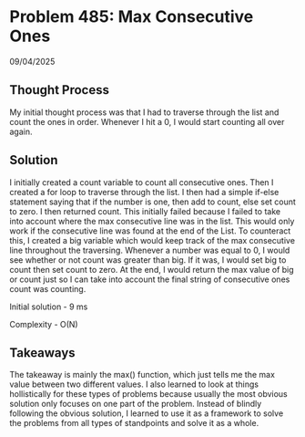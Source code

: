 # Problem 485: Max Consecutive Ones

09/04/2025

## Thought Process
My initial thought process was that I had to traverse through the list and count the ones in order. Whenever I hit a 0, I would start counting all over again. 

## Solution
I initially created a count variable to count all consecutive ones. Then I created a for loop to traverse through the list. I then had a simple if-else statement saying that if the number is one, then add to count, else set count to zero. I then returned count. This initially failed because I failed to take into account where the max consecutive line was in the list. This would only work if the consecutive line was found at the end of the List. To counteract this, I created a big variable which would keep track of the max consecutive line throughout the traversing. Whenever a number was equal to 0, I would see whether or not count was greater than big. If it was, I would set big to count then set count to zero. At the end, I would return the max value of big or count just so I can take into account the final string of consecutive ones count was counting. 

Initial solution - 9 ms 

Complexity - O(N)

## Takeaways
The takeaway is mainly the max() function, which just tells me the max value between two different values. I also learned to look at things hollistically for these types of problems because usually the most obvious solution only focuses on one part of the problem. Instead of blindly following the obvious solution, I learned to use it as a framework to solve the problems from all types of standpoints and solve it as a whole. 